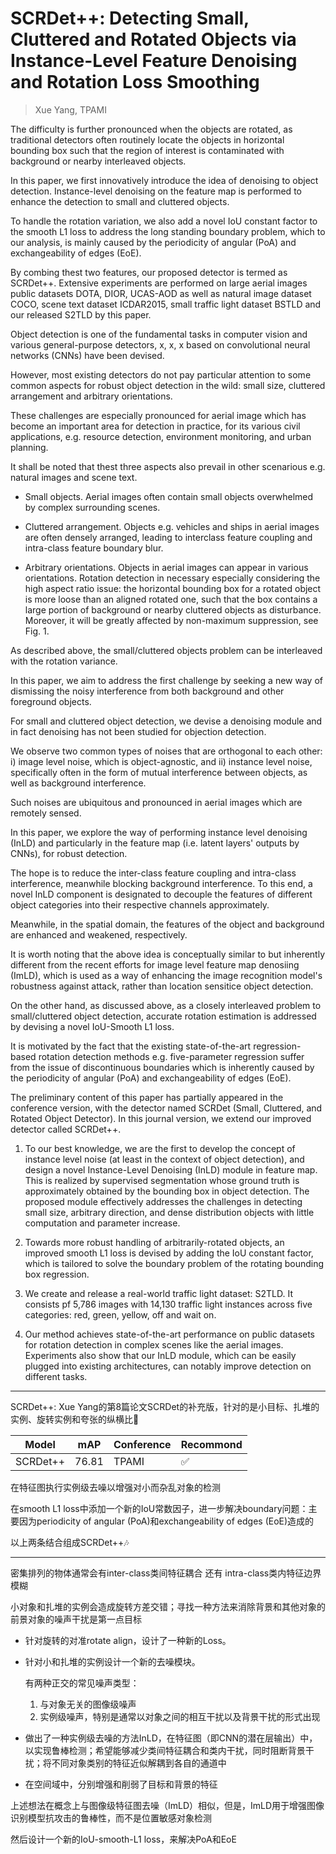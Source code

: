 # SCRDet++: Detecting Small, Cluttered and Rotated Objects via Instance-Level Feature Denoising and Rotation Loss Smoothing

> Xue Yang, TPAMI

The difficulty is further pronounced when the objects are rotated, as traditional detectors often routinely locate the objects in horizontal bounding box such that the region of interest is contaminated with background or nearby interleaved objects.

In this paper, we first innovatively introduce the idea of denoising to object detection. Instance-level denoising on the feature map is performed to enhance the detection to small and cluttered objects.

To handle the rotation variation, we also add a novel IoU constant factor to the smooth L1 loss to address the long standing boundary problem, which to our analysis, is mainly caused by the periodicity of angular (PoA) and exchangeability of edges (EoE).

By combing thest two features, our proposed detector is termed as SCRDet++. Extensive experiments are performed on large aerial images public datasets DOTA, DIOR, UCAS-AOD as well as natural image dataset COCO, scene text dataset ICDAR2015, small traffic light dataset BSTLD and our released S2TLD by this paper.

Object detection is one of the fundamental tasks in computer vision and various general-purpose detectors, x, x, x based on convolutional neural networks (CNNs) have been devised.

However, most existing detectors do not pay particular attention to some common aspects for robust object detection in the wild: small size, cluttered arrangement and arbitrary orientations.

These challenges are especially pronounced for aerial image which has become an important area for detection in practice, for its various civil applications, e.g. resource detection, environment monitoring, and urban planning.

It shall be noted that thest three aspects also prevail in other scenarious e.g. natural images and scene text.

- Small objects. Aerial images often contain small objects overwhelmed by complex surrounding scenes.

- Cluttered arrangement. Objects e.g. vehicles and ships in aerial images are often densely arranged, leading to interclass feature coupling and intra-class feature boundary blur.

- Arbitrary orientations. Objects in aerial images can appear in various orientations. Rotation detection in necessary especially considering the high aspect ratio issue: the horizontal bounding box for a rotated object is more loose than an aligned rotated one, such that the box contains a large portion of background or nearby cluttered objects as disturbance. Moreover, it will be greatly affected by non-maximum suppression, see Fig. 1.

As described above, the small/cluttered objects problem can be interleaved with the rotation variance.

In this paper, we aim to address the first challenge by seeking a new way of dismissing the noisy interference from both background and other foreground objects.

For small and cluttered object detection, we devise a denoising module and in fact denoising has not been studied for objection detection.

We observe two common types of noises that are orthogonal to each other: i) image level noise, which is object-agnostic, and ii) instance level noise, specifically often in the form of mutual interference between objects, as well as background interference.

Such noises are ubiquitous and pronounced in aerial images which are remotely sensed.

In this paper, we explore the way of performing instance level denoising (InLD) and particularly in the feature map (i.e. latent layers' outputs by CNNs), for robust detection.

The hope is to reduce the inter-class feature coupling and intra-class interference, meanwhile blocking background interference. To this end, a novel InLD component is designated to decouple the features of different object categories into their respective channels approximately.

Meanwhile, in the spatial domain, the features of the object and background are enhanced and weakened, respectively.

It is worth noting that the above idea is conceptually similar to but inherently different from the recent efforts for image level feature map denosiing (ImLD), which is used as a way of enhancing the image recognition model's robustness against attack, rather than location sensitice object detection.

On the other hand, as discussed above, as a closely interleaved problem to small/cluttered object detection, accurate rotation estimation is addressed by devising a novel IoU-Smooth L1 loss.

It is motivated by the fact that the existing state-of-the-art regression-based rotation detection methods e.g. five-parameter regression suffer from the issue of discontinuous boundaries which is inherently caused by the periodicity of angular (PoA) and exchangeability of edges (EoE).

The preliminary content of this paper has partially appeared in the conference version, with the detector named SCRDet (Small, Cluttered, and Rotated Object Detector). In this journal version, we extend our improved detector called SCRDet++.

1) To our best knowledge, we are the first to develop the concept of instance level noise (at least in the context of object detection), and design a novel Instance-Level Denoising (InLD) module in feature map. This is realized by supervised segmentation whose ground truth is approximately obtained by the bounding box in object detection. The proposed module effectively addresses the challenges in detecting small size, arbitrary direction, and dense distribution objects with little computation and parameter increase.

2) Towards more robust handling of arbitrarily-rotated objects, an improved smooth L1 loss is devised by adding the IoU constant factor, which is tailored to solve the boundary problem of the rotating bounding box regression.

3) We create and release a real-world traffic light dataset: S2TLD. It consists pf 5,786 images with 14,130 traffic light instances across five categories: red, green, yellow, off and wait on.

4) Our method achieves state-of-the-art performance on public datasets for rotation detection in complex scenes like the aerial images. Experiments also show that our InLD module, which can be easily plugged into existing architectures, can notably improve detection on different tasks.

--------------------

SCRDet++: Xue Yang的第8篇论文SCRDet的补充版，针对的是小目标、扎堆的实例、旋转实例和夸张的纵横比💖

|Model|mAP|Conference|Recommond|
|--|--|--|--|
|SCRDet++|76.81|TPAMI|:white_check_mark:|

在特征图执行实例级去噪以增强对小而杂乱对象的检测

在smooth L1 loss中添加一个新的IoU常数因子，进一步解决boundary问题：主要因为periodicity of angular (PoA)和exchangeability of edges (EoE)造成的

以上两条结合组成SCRDet++🎶

--------------------

密集排列的物体通常会有inter-class类间特征耦合 还有 intra-class类内特征边界模糊

小对象和扎堆的实例会造成旋转方差交错；寻找一种方法来消除背景和其他对象的前景对象的噪声干扰是第一点目标

- 针对旋转的对准rotate align，设计了一种新的Loss。

- 针对小和扎堆的实例设计一个新的去噪模块。

    有两种正交的常见噪声类型：
    1. 与对象无关的图像级噪声
    2. 实例级噪声，特别是通常以对象之间的相互干扰以及背景干扰的形式出现

- 做出了一种实例级去噪的方法InLD，在特征图（即CNN的潜在层输出）中，以实现鲁棒检测；希望能够减少类间特征耦合和类内干扰，同时阻断背景干扰；将不同对象类别的特征近似解耦到各自的通道中

- 在空间域中，分别增强和削弱了目标和背景的特征

上述想法在概念上与图像级特征图去噪（ImLD）相似，但是，ImLD用于增强图像识别模型抗攻击的鲁棒性，而不是位置敏感对象检测

然后设计一个新的IoU-smooth-L1 loss，来解决PoA和EoE

